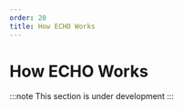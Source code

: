 ```yaml
---
order: 20
title: How ECHO Works
---
```


# How ECHO Works

:::note This section is under development 
:::
